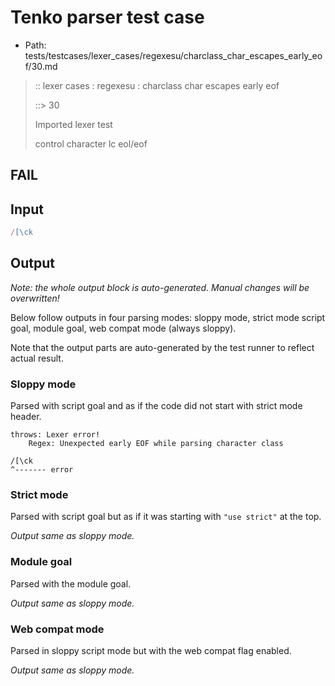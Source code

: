 # Tenko parser test case

- Path: tests/testcases/lexer_cases/regexesu/charclass_char_escapes_early_eof/30.md

> :: lexer cases : regexesu : charclass char escapes early eof
>
> ::> 30
>
> Imported lexer test
>
> control character lc eol/eof

## FAIL

## Input

`````js
/[\ck
`````

## Output

_Note: the whole output block is auto-generated. Manual changes will be overwritten!_

Below follow outputs in four parsing modes: sloppy mode, strict mode script goal, module goal, web compat mode (always sloppy).

Note that the output parts are auto-generated by the test runner to reflect actual result.

### Sloppy mode

Parsed with script goal and as if the code did not start with strict mode header.

`````
throws: Lexer error!
    Regex: Unexpected early EOF while parsing character class

/[\ck
^------- error
`````

### Strict mode

Parsed with script goal but as if it was starting with `"use strict"` at the top.

_Output same as sloppy mode._

### Module goal

Parsed with the module goal.

_Output same as sloppy mode._

### Web compat mode

Parsed in sloppy script mode but with the web compat flag enabled.

_Output same as sloppy mode._
